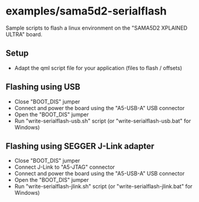 # examples/sama5d2-serialflash

Sample scripts to flash a linux environment on the "SAMA5D2 XPLAINED ULTRA" board.

## Setup

- Adapt the qml script file for your application (files to flash / offsets)

## Flashing using USB

- Close "BOOT_DIS" jumper
- Connect and power the board using the "A5-USB-A" USB connector
- Open the "BOOT_DIS" jumper
- Run "write-serialflash-usb.sh" script (or "write-serialflash-usb.bat" for Windows)

## Flashing using SEGGER J-Link adapter

- Close "BOOT_DIS" jumper
- Connect J-Link to "A5-JTAG" connector
- Connect and power the board using the "A5-USB-A" USB connector
- Open the "BOOT_DIS" jumper
- Run "write-serialflash-jlink.sh" script (or "write-serialflash-jlink.bat" for Windows)

